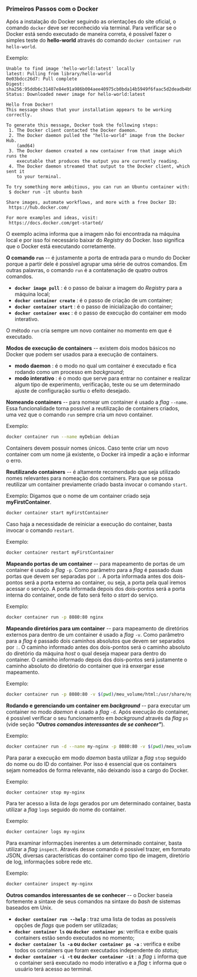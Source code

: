 ### Primeiros Passos com o Docker
Após a instalação do Docker seguindo as orientações do site oficial, o comando `docker` deve ser reconhecido via terminal. Para verificar se o Docker está sendo executado de maneira correta, é possível fazer o simples teste do **hello-world** através do comando `docker container run hello-world`.

Exemplo: 
```text
Unable to find image 'hello-world:latest' locally
latest: Pulling from library/hello-world
0e03bdcc26d7: Pull complete
Digest: sha256:95ddb6c31407e84e91a986b004aee40975cb0bda14b5949f6faac5d2deadb4b9
Status: Downloaded newer image for hello-world:latest

Hello from Docker!
This message shows that your installation appears to be working correctly.

To generate this message, Docker took the following steps:
 1. The Docker client contacted the Docker daemon.
 2. The Docker daemon pulled the "hello-world" image from the Docker Hub.
    (amd64)
 3. The Docker daemon created a new container from that image which runs the
    executable that produces the output you are currently reading.
 4. The Docker daemon streamed that output to the Docker client, which sent it
    to your terminal.

To try something more ambitious, you can run an Ubuntu container with:
 $ docker run -it ubuntu bash

Share images, automate workflows, and more with a free Docker ID:
 https://hub.docker.com/

For more examples and ideas, visit:
 https://docs.docker.com/get-started/

 ```

 O exemplo acima informa que a imagem não foi encontrada na máquina local e por isso foi necessário baixar do _Registry_ do Docker. Isso significa que o Docker está executando corretamente.


**O comando `run`** -- é justamente a porta de entrada para o mundo do Docker porque a partir dele é possível agrupar uma série de outros comandos. Em outras palavras, o comando `run` é a contatenação de quatro outros comandos.
+ **`docker image pull`** : é o passo de baixar a imagem do _Registry_ para a máquina local;
+ **`docker container create`** : é o passo de criação de um container;
+ **`docker container start`** : é o passo de inicialização do container;
+ **`docker container exec`** : é o passo de execução do container em modo interativo.

O método `run` cria sempre um novo container no momento em que é executado.

**Modos de execução de containers** -- existem dois modos básicos no Docker que podem ser usados para a execução de containers.
+ **modo daemon** : é o modo no qual um container é executado e fica rodando como um processo em _background_;
+ **modo interativo** : é o modo que serve para entrar no container e realizar algum tipo de experimento, verificação, teste ou se um determinado ajuste de configuração surtiu o efeito desejado.

**Nomeando containers** -- para nomear um container é usado a _flag_ `--name`. Essa funcionalidade torna possível a reutilização de containers criados, uma vez que o comando `run` sempre cria um novo container.

Exemplo: 
```bash
docker container run --name myDebian debian
```

Containers devem possuir nomes únicos. Caso tente criar um novo container com um nome já existente, o Docker irá impedir a ação e informar o erro.

**Reutilizando containers** -- é altamente recomendado que seja utilizado nomes relevantes para nomeação dos containers. Para que se possa reutilizar um container previamente criado basta invocar o comando `start`.

Exemplo:
Digamos que o nome de um container criado seja **myFirstContainer**. 
```bash
docker container start myFirstContainer
```

Caso haja a necessidade de reiniciar a execução do container, basta invocar o comando `restart`.

Exemplo:
```bash
docker container restart myFirstContainer
```

**Mapeando portas de um container** -- para mapeamento de portas de um container é usado a _flag_ `-p`. Como parâmetro para a _flag_ é passado duas portas que devem ser separadas por `:`. A porta informada antes dos dois-pontos será a porta externa ao container, ou seja, a porta pela qual iremos acessar o serviço. A porta informada depois dos dois-pontos será a porta interna do container, onde de fato será feito o _start_ do serviço.

Exemplo: 
```bash
docker container run -p 8080:80 nginx
```

**Mapeando diretórios para um container** -- para mapeamento de diretórios externos para dentro de um container é usado a _flag_ `-v`. Como parâmetro para a _flag_ é passado dois caminhos absolutos que devem ser separados por `:`. O caminho informado antes dos dois-pontos será o caminho absoluto do diretório da máquina _host_ o qual deseja mapear para dentro do container. O caminho informado depois dos dois-pontos será justamente o caminho absoluto do diretório do container que irá enxergar esse mapeamento.

Exemplo:
```bash
docker container run -p 8080:80 -v $(pwd)/meu_volume/html:/usr/share/nginx/html nginx
```

**Rodando e gerenciando um container em _background_** -- para executar um container no modo _daemon_ é usado a _flag_ `-d`. Após execução do container, é possível verificar o seu funcionamento em _background_ através da _flag_ `ps` (vide seção *__"Outros comandos interessantes de se conhecer"__*).

Exemplo:
```bash
docker container run -d --name my-nginx -p 8080:80 -v $(pwd)/meu_volume/html:/usr/share/nginx/html nginx
```
Para parar a execução em modo _daemon_ basta utilizar a _flag_ `stop` seguido do nome ou do ID do container. Por isso é essencial que os containers sejam nomeados de forma relevante, não deixando isso a cargo do Docker.

Exemplo:
```bash
docker container stop my-nginx
```

Para ter acesso a lista de _logs_ gerados por um determinado container, basta utilizar a _flag_ `logs` seguido do nome do container.

Exemplo:
```bash
docker container logs my-nginx
```

Para examinar informações inerentes a um determinado container, basta utilizar a _flag_ `inspect`. Através desse comando é possível trazer, em formato JSON, diversas características do container como tipo de imagem, diretório de log, informações sobre rede etc.

Exemplo:
```bash
docker container inspect my-nginx
```

**Outros comandos interessantes de se conhecer** -- o Docker baseia fortemente a sintaxe de seus comandos na sintaxe do _bash_ de sistemas baseados em Unix.
+ **`docker container run --help`** : traz uma lista de todas as possíveis opções de _flags_ que podem ser utilizadas;
+ **`docker container ls` ou `docker container ps`**: verifica e exibe quais containers estão sendo executados no momento;
+ **`docker container ls -a` ou `docker container ps -a`** : verifica e exibe todos os containers que foram executados independente do _status_;
+ **`docker container -i -t` ou `docker container -it`** : a _flag_ `i` informa que o container será executado no modo interativo e a _flag_ `t` informa que o usuário terá acesso ao terminal.
